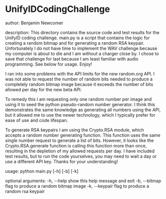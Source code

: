 # UnifyIDCodingChallenge

author: Benjamin Newcomer

description: This directory contains the source code and test results for the UnifyID coding challenge. main.py is a script that contains the logic for creating a random bitmap and for generating a random RSA keypair. Unfortunately I do not have time to implement the WAV challenge because my computer is about to die and I am without a charger close by. I chose to save that challenge for last because I am least familiar with audio programming. See below for usage. Enjoy!

I ran into some problems with the API limits for the new random.org API. I was not able to request the number of random bits needed to produce a completely random bitmap image because it exceeds the number of bits allowed per day for the new beta API. 

To remedy this I am requesting only one random number per image and using it to seed the python pseudo-random number generator. I think this demonstrates the same knowledge as generating all numbers using the API, but it allowed me to use the newer technology, which I typically prefer for ease of use and code lifespan.

To generate RSA keypairs I am using the Crypto.RSA module, which accepts a random number generating function. This function uses the same single number request to generate a list of bits. However, it looks like the Crypto.RSA.generate function is calling this function more than once, resulting in the depletion of my allowed requests per day. I have included test results, but to run the code yourselves, you may need to wait a day or use a different API key. Thanks for your understanding!

usage: python main.py [-h] [-b] [-k]

optional arguments:
  -h, --help     show this help message and exit
  -b, --bitmap   flag to produce a random bitmap image
  -k, --keypair  flag to produce a random rsa keypair
